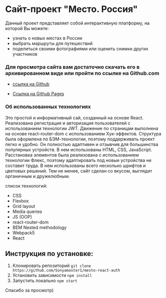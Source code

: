 # Сайт-проект "Место. Россия"

Данный проект представляет собой интерактивную платформу, на которой Вы можете:

-   узнать о новых местах в России
-   выбрать маршруты для путешествий
-   поделиться своими фотографиями или оценить снимки других участников

### Для просмотра сайта вам достаточно скачать его в архивированном виде или пройти по ссылке на Github.com

-   [ссылка на Github](https://github.com/homo-errantium/mesto-react-auth)

-   [Ссылка на Github Pages](https://homo-errantium.github.io/mesto-react-auth/)

### **Об использованных технологиях**

Это простой и информативный сай, созданный на основе React. Реализована регистрация и авторизация пользователей с использованием технологии JWT. Движение по страницам выполнена на основе react-router-dom с использованием Хук-эффектов. Структура была оформлена по БЭМ-технологии, поэтому поддерживать проект легко и удобно. Он полностью адаптивен и отзывчив для большинства популярных устройств. В нем использованы HTML, CSS, JavaScript. Расстановка элементов была реализована с использованием технологии Флекс, поэтому адаптировать под новые устройства не составит труда. В нем использованы всего несколько шрифтов и цветовых решений. Тем не менее, сайт сделан со вкусом, выглядит органичным и дружелюбным.

cписок технологий:

-   CSS
-   Flexbox
-   Grid layout
-   Media queries
-   JS (OOP)
-   react-router-dom
-   BEM Nested methodology
-   Webpack5
-   React

## Инструкция по установке:

1. Клонировать репозиторий
   `git clone https://github.com/Sonyamaster1/mesto-react-auth`
2. Установить зависимости
   `npm install`
3. Запустить локально
   `npm start`

Спасибо за просмотр)
